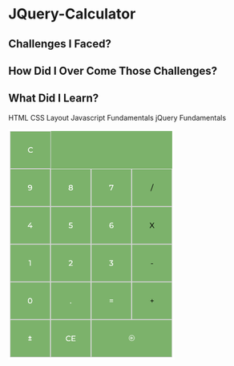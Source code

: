 # JQuery-Calculator

## Challenges I Faced? 



## How Did I Over Come Those Challenges? 


## What Did I Learn? 

HTML
CSS Layout
Javascript Fundamentals
jQuery Fundamentals


![Calculator Image](calculatorImg.png)
